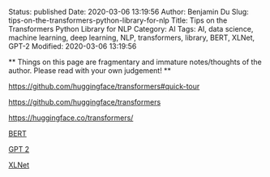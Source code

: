 Status: published
Date: 2020-03-06 13:19:56
Author: Benjamin Du
Slug: tips-on-the-transformers-python-library-for-nlp
Title: Tips on the Transformers Python Library for NLP
Category: AI
Tags: AI, data science, machine learning, deep learning, NLP, transformers, library, BERT, XLNet, GPT-2
Modified: 2020-03-06 13:19:56

**
Things on this page are fragmentary and immature notes/thoughts of the author.
Please read with your own judgement!
**

https://github.com/huggingface/transformers#quick-tour


https://github.com/huggingface/transformers

https://huggingface.co/transformers/


[BERT](https://huggingface.co/transformers/model_doc/bert.html)

[GPT 2](https://huggingface.co/transformers/model_doc/gpt2.html)

[XLNet](https://huggingface.co/transformers/model_doc/xlnet.html)
